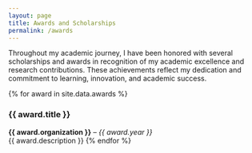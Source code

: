 ```yaml
---
layout: page
title: Awards and Scholarships
permalink: /awards
---
```


Throughout my academic journey, I have been honored with several scholarships and awards in recognition of my academic excellence and research contributions. These achievements reflect my dedication and commitment to learning, innovation, and academic success.


{% for award in site.data.awards %}
### {{ award.title }}
**{{ award.organization }}** – *{{ award.year }}*  
{{ award.description }}
{% endfor %}

